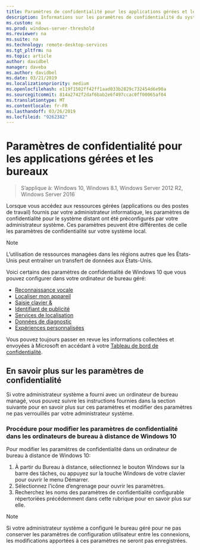 ```yaml
---
title: Paramètres de confidentialité pour les applications gérées et les bureaux
description: Informations sur les paramètres de confidentialité du système distant lorsque vous utilisez géré applications et les bureaux.
ms.custom: na
ms.prod: windows-server-threshold
ms.reviewer: na
ms.suite: na
ms.technology: remote-desktop-services
ms.tgt_pltfrm: na
ms.topic: article
author: davidbel
manager: daveba
ms.author: davidbel
ms.date: 03/21/2019
ms.localizationpriority: medium
ms.openlocfilehash: e119f1502ff42ff1aad033b2829c732454d6e90a
ms.sourcegitcommit: 814a2742f2daf6bab2e6f497ccac0ff00065af04
ms.translationtype: MT
ms.contentlocale: fr-FR
ms.lasthandoff: 03/26/2019
ms.locfileid: "9262382"
---
```

# Paramètres de confidentialité pour les applications gérées et les bureaux

>S’applique à: Windows 10, Windows 8.1, Windows Server 2012 R2, Windows Server 2016

Lorsque vous accédez aux ressources gérées (applications ou des postes de travail) fournis par votre administrateur informatique, les paramètres de confidentialité pour le système distant ont été préconfigurés par votre administrateur système. Ces paramètres peuvent être différentes de celle les paramètres de confidentialité sur votre système local. 

>[!NOTE]
>L’utilisation de ressources managées dans les régions autres que les États-Unis peut entraîner un transfert de données aux États-Unis.

Voici certains des paramètres de confidentialité de Windows 10 que vous pouvez configurer dans votre ordinateur de bureau géré:
- [Reconnaissance vocale](https://go.microsoft.com/fwlink/?linkid=874646)
- [Localiser mon appareil](https://go.microsoft.com/fwlink/?linkid=533063)
- [Saisie clavier &](https://go.microsoft.com/fwlink/?linkid=874646)
- [Identifiant de publicité](https://go.microsoft.com/fwlink/?linkid=838419)
- [Services de localisation](https://go.microsoft.com/fwlink/?linkid=529987)
- [Données de diagnostic](https://go.microsoft.com/fwlink/?linkid=614828)
- [Expériences personnalisées](https://go.microsoft.com/fwlink/?linkid=614828)

Vous pouvez toujours passer en revue les informations collectées et envoyées à Microsoft en accédant à votre [Tableau de bord de confidentialité](https://go.microsoft.com/fwlink/?linkid=864206).

## En savoir plus sur les paramètres de confidentialité

Si votre administrateur système a fourni avec un ordinateur de bureau managé, vous pouvez suivre les instructions fournies dans la section suivante pour en savoir plus sur ces paramètres et modifier des paramètres ne pas verrouillés par votre administrateur système.

### Procédure pour modifier les paramètres de confidentialité dans les ordinateurs de bureau à distance de Windows 10

Pour modifier les paramètres de confidentialité dans un ordinateur de bureau à distance de Windows 10:

1. À partir du Bureau à distance, sélectionnez le bouton Windows sur la barre des tâches, ou appuyez sur la touche Windows de votre clavier pour ouvrir le menu Démarrer.
2. Sélectionnez l’icône d’engrenage pour ouvrir les paramètres.
3. Recherchez les noms des paramètres de confidentialité configurable répertoriées précédemment dans cette rubrique pour en savoir plus sur elle.

>[!NOTE]
> Si votre administrateur système a configuré le bureau géré pour ne pas conserver les paramètres de configuration utilisateur entre les connexions, les modifications apportées à ces paramètres ne seront pas enregistrées.
